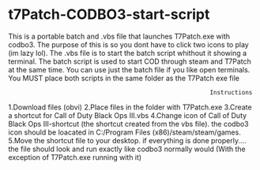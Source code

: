 # t7Patch-CODBO3-start-script
This is a portable batch and .vbs file that launches T7Patch.exe with codbo3.
The purpose of this is so you dont have to click two icons to play (im lazy lol).
The .vbs file is to start the batch script whithout it showing a terminal.
The batch script is used to start COD through steam and T7Patch at the same time. You can use just the batch file if you like open terminals. 
You MUST place both scripts in the same folder as the T7Patch exe file


                                                             Instructions
1.Download files (obvi) 
2.Place files in the folder with T7Patch.exe
3.Create a shortcut for Call of Duty Black Ops III.vbs
4.Change icon of Call of Duty Black Ops III-shortcut (the shortcut created from the vbs file). the codbo3 icon should be loacated in C:/Program Files (x86)/steam/steam/games.
5.Move the shortcut file to your desktop. 
if everything is done properly.... the file should look and run exactly like codbo3 normally would (With the exception of T7Patch.exe running with it) 
